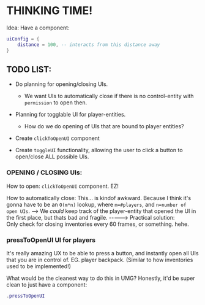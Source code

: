 

# THINKING TIME!


Idea: Have a component:
```lua
uiConfig = {
    distance = 100, -- interacts from this distance away
}
```




## TODO LIST:

- Do planning for opening/closing UIs.
    - We want UIs to automatically close if there is no control-entity with `permission` to open then.
    
- Planning for togglable UI for player-entities.
    - How do we do opening of UIs that are bound to player entities?

- Create `clickToOpenUI` component

- Create `toggleUI` functionality, 
allowing the user to click a button to open/close ALL possible UIs.





### OPENING / CLOSING UIs:
How to open:
`clickToOpenUI` component. EZ!

How to automatically close:
This... is kindof awkward. Because I think it's gonna have to be an 
`O(m*n)` lookup, where `m=#players`, and `n=number of open UIs`.
-->
We *could* keep track of the player-entity that opened the UI in
the first place, but thats bad and fragile.
----->
Practical solution:  
Only check for closing inventories every 60 frames, or something.
hehe.



### pressToOpenUI UI for players
It's really amazing UX to be able to press a button, and instantly
open all UIs that you are in control of.
EG. player backpack.
(Similar to how inventories used to be implemented!)

What would be the cleanest way to do this in UMG?
Honestly, it'd be super clean to just have a component:
```lua
.pressToOpenUI
```



